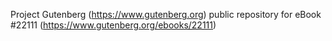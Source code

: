 Project Gutenberg (https://www.gutenberg.org) public repository for eBook #22111 (https://www.gutenberg.org/ebooks/22111)
